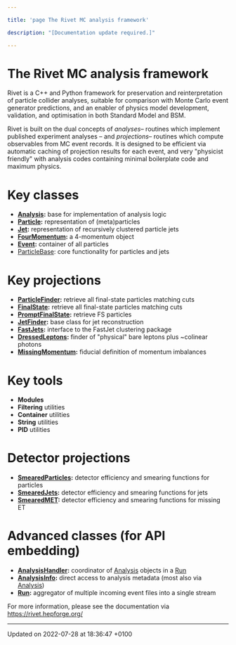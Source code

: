 ```yaml
---

title: 'page The Rivet MC analysis framework'

description: "[Documentation update required.]"

---
```


# The Rivet MC analysis framework



Rivet is a C++ and Python framework for preservation and reinterpretation of particle collider analyses, suitable for comparison with Monte Carlo event generator predictions, and an enabler of physics model development, validation, and optimisation in both Standard Model and BSM.

Rivet is built on the dual concepts of _analyses_&ndash; routines which implement published experiment analyses &ndash; and _projections_&ndash; routines which compute observables from MC event records. It is designed to be efficient via automatic caching of projection results for each event, and very "physicist friendly" with analysis codes containing minimal boilerplate code and maximum physics.


# Key classes



* **<a href="http://example.org/classes/classrivet_1_1analysis/">Analysis</a>:** base for implementation of analysis logic 
* **<a href="http://example.org/classes/classrivet_1_1particle/">Particle</a>:** representation of (meta)particles 
* **<a href="http://example.org/classes/classrivet_1_1jet/">Jet</a>:** representation of recursively clustered particle jets 
* **<a href="http://example.org/classes/classrivet_1_1fourmomentum/">FourMomentum</a>:** a 4-momentum object 
* **<a href="http://example.org/classes/classrivet_1_1event/">Event</a>:** container of all particles 
* <a href="http://example.org/classes/classrivet_1_1particlebase/">ParticleBase</a>: core functionality for particles and jets

# Key projections



* **<a href="http://example.org/classes/classrivet_1_1particlefinder/">ParticleFinder</a>:** retrieve all final-state particles matching cuts 
* **<a href="http://example.org/classes/classrivet_1_1finalstate/">FinalState</a>:** retrieve all final-state particles matching cuts 
* **<a href="http://example.org/classes/classrivet_1_1promptfinalstate/">PromptFinalState</a>:** retrieve FS particles 
* **<a href="http://example.org/classes/classrivet_1_1jetfinder/">JetFinder</a>:** base class for jet reconstruction 
* **<a href="http://example.org/classes/classrivet_1_1fastjets/">FastJets</a>:** interface to the FastJet clustering package 
* **<a href="http://example.org/classes/classrivet_1_1dressedleptons/">DressedLeptons</a>:** finder of "physical" bare leptons plus ~colinear photons 
* **<a href="http://example.org/classes/classrivet_1_1missingmomentum/">MissingMomentum</a>:** fiducial definition of momentum imbalances

# Key tools



* **Modules**
* **Filtering** utilities 
* **Container** utilities 
* **String** utilities 
* **PID** utilities

# Detector projections



* **<a href="http://example.org/classes/classrivet_1_1smearedparticles/">SmearedParticles</a>:** detector efficiency and smearing functions for particles 
* **<a href="http://example.org/classes/classrivet_1_1smearedjets/">SmearedJets</a>:** detector efficiency and smearing functions for jets 
* **<a href="http://example.org/classes/classrivet_1_1smearedmet/">SmearedMET</a>:** detector efficiency and smearing functions for missing ET

# Advanced classes (for API embedding)



* **<a href="http://example.org/classes/classrivet_1_1analysishandler/">AnalysisHandler</a>:** coordinator of <a href="http://example.org/classes/classrivet_1_1analysis/">Analysis</a> objects in a <a href="http://example.org/classes/classrivet_1_1run/">Run</a>
* **<a href="http://example.org/classes/classrivet_1_1analysisinfo/">AnalysisInfo</a>:** direct access to analysis metadata (most also via <a href="http://example.org/classes/classrivet_1_1analysis/">Analysis</a>) 
* **<a href="http://example.org/classes/classrivet_1_1run/">Run</a>:** aggregator of multiple incoming event files into a single stream

For more information, please see the documentation via <a href="https://rivet.hepforge.org/">https://rivet.hepforge.org/</a>

-------------------------------

Updated on 2022-07-28 at 18:36:47 +0100
